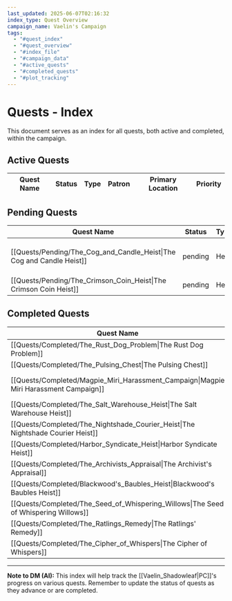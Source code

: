 ```yaml
---
last_updated: 2025-06-07T02:16:32
index_type: Quest Overview
campaign_name: Vaelin's Campaign
tags:
  - "#quest_index"
  - "#quest_overview"
  - "#index_file"
  - "#campaign_data"
  - "#active_quests"
  - "#completed_quests"
  - "#plot_tracking"
---
```

# Quests - Index

This document serves as an index for all quests, both active and completed, within the campaign.

## Active Quests

| Quest Name | Status | Type | Patron | Primary Location | Priority |
| ---------- | ------ | ---- | ------ | ---------------- | -------- |

## Pending Quests

| Quest Name | Status | Type | Patron | Primary Location | Priority |
| --------------------------------------------------------------------- | ------- | ----- | ------------------------------------------------------- | ---------------------------------------------------------------------------------------------------------------- | ------ |
| [[Quests/Pending/The_Cog_and_Candle_Heist\|The Cog and Candle Heist]] | pending | Heist | [[Characters/PCs/Vaelin_Shadowleaf\|Vaelin Shadowleaf]] | [[Locations/Duskhaven\|Duskhaven]], near [[Locations/Market_Square\|Market Square]] and [[Locations/Veil\|Veil]] | medium |
| [[Quests/Pending/The_Crimson_Coin_Heist\|The Crimson Coin Heist]]     | pending | Heist | [[Characters/PCs/Vaelin_Shadowleaf\|Vaelin Shadowleaf]] | [[Locations/The_Crimson_Coin\|The Crimson Coin]]                                                                 | high |


## Completed Quests

| Quest Name | Status | Type | Patron | Primary Location |
| ------------------------------------------------------------------------------------- | --------- | ------------------------------------------------- | ------------------------------------------------------- | ----------------------------------------------------------------------------------------------------------------- |
| [[Quests/Completed/The_Rust_Dog_Problem\|The Rust Dog Problem]]                       | completed | side                                              | [[Characters/NPCs/Finch\|Finch]]                        | [[Locations/Shadow_Quarter\|Shadow Quarter]]                                                                      |
| [[Quests/Completed/The_Pulsing_Chest\|The Pulsing Chest]]                             | completed | side                                              | [[Characters/NPCs/Elaris\|Elaris]]                      | [[Locations/Shaded_Lantern\|Shaded Lantern]]                                                                      |
| [[Quests/Completed/Magpie_Miri_Harassment_Campaign\|Magpie Miri Harassment Campaign]] | completed | espionage, psychological_warfare, indirect_combat | [[Characters/PCs/Vaelin_Shadowleaf\|Vaelin Shadowleaf]] | [[Locations/Duskhaven\|Duskhaven]] (various districts)                                                            |
| [[Quests/Completed/The_Salt_Warehouse_Heist\|The Salt Warehouse Heist]]               | completed | Heist / Retribution                               | [[Characters/PCs/Vaelin_Shadowleaf\|Vaelin Shadowleaf]] | [[Locations/Salt_Warehouse\|Salt Warehouse]]                                                                      |
| [[Quests/Completed/The_Nightshade_Courier_Heist\|The Nightshade Courier Heist]]       | completed | Heist / Espionage                                 | [[Characters/NPCs/Finch\|Finch]]                        | [[Locations/Whispering_Door\|Whispering Door]]                                                                    |
| [[Quests/Completed/Harbor_Syndicate_Heist\|Harbor Syndicate Heist]]                   | completed | heist, espionage                                  | Personal Gain                                           | [[Locations/Market_Square\|Market Square]]                                                                        |
| [[Quests/Completed/The_Archivists_Appraisal\|The Archivist's Appraisal]]              | completed | delivery, investigation                           | [[Characters/NPCs/Elaris\|Elaris]]                      | [[Locations/Shaded_Lantern\|Shaded_Lantern]] to [[Locations/Alistair_Finchleys_Study\|Alistair_Finchley's_Study]] |
| [[Quests/Completed/Blackwood's_Baubles_Heist\|Blackwood's Baubles Heist]]             | completed | Heist / Acquisition                               | [[Characters/NPCs/Finch\|Finch]]                        | [[Locations/Blackwood's_Baubles\|Blackwood's Baubles]], [[Locations/Duskhaven\|Duskhaven]]                        |
| [[Quests/Completed/The_Seed_of_Whispering_Willows\|The Seed of Whispering Willows]]   | completed | side, heist, retrieval                            | [[Characters/NPCs/Lirael\|Lirael]]                      | Elmsworth's Cottage, [[Locations/Beyond_Duskhaven\|Beyond Duskhaven]]                                             |
| [[Quests/Completed/The_Ratlings_Remedy\|The Ratlings' Remedy]]                        | completed | Side Quest / Favor                                | [[Characters/NPCs/Finch\|Finch]]                        | [[Locations/Old_Fishery\|Old Fishery]]                                                                            |
| [[Quests/Completed/The_Cipher_of_Whispers\|The Cipher of Whispers]]                   | completed | side                                              | [[Characters/NPCs/Elaris\|Elaris]]                      | [[Characters/NPCs/Silas_Inkfinger\|Silas "Inkfinger"]]\'s bookstore in the Noble District                         |

---
**Note to DM (AI):** This index will help track the [[Vaelin_Shadowleaf|PC]]'s progress on various quests. Remember to update the status of quests as they advance or are completed.